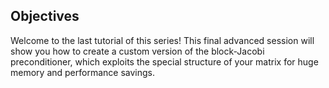 Objectives
----------

Welcome to the last tutorial of this series! This final advanced session will show you how to create a custom version of the block-Jacobi preconditioner, which exploits the special structure of your matrix for huge memory and performance savings.
